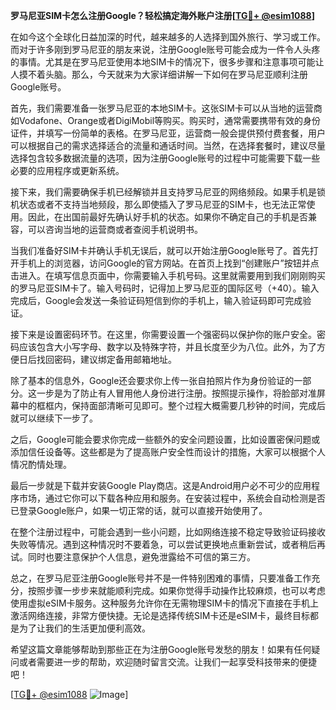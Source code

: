 **罗马尼亚SIM卡怎么注册Google？轻松搞定海外账户注册[[TG💪+ @esim1088](https://t.me/s/esim1088)]**

在如今这个全球化日益加深的时代，越来越多的人选择到国外旅行、学习或工作。而对于许多刚到罗马尼亚的朋友来说，注册Google账号可能会成为一件令人头疼的事情。尤其是在罗马尼亚使用本地SIM卡的情况下，很多步骤和注意事项可能让人摸不着头脑。那么，今天就来为大家详细讲解一下如何在罗马尼亚顺利注册Google账号。

首先，我们需要准备一张罗马尼亚的本地SIM卡。这张SIM卡可以从当地的运营商如Vodafone、Orange或者DigiMobil等购买。购买时，通常需要携带有效的身份证件，并填写一份简单的表格。在罗马尼亚，运营商一般会提供预付费套餐，用户可以根据自己的需求选择适合的流量和通话时间。当然，在选择套餐时，建议尽量选择包含较多数据流量的选项，因为注册Google账号的过程中可能需要下载一些必要的应用程序或更新系统。

接下来，我们需要确保手机已经解锁并且支持罗马尼亚的网络频段。如果手机是锁机状态或者不支持当地频段，那么即使插入了罗马尼亚的SIM卡，也无法正常使用。因此，在出国前最好先确认好手机的状态。如果你不确定自己的手机是否兼容，可以咨询当地的运营商或者查阅手机说明书。

当我们准备好SIM卡并确认手机无误后，就可以开始注册Google账号了。首先打开手机上的浏览器，访问Google的官方网站。在首页上找到“创建账户”按钮并点击进入。在填写信息页面中，你需要输入手机号码。这里就需要用到我们刚刚购买的罗马尼亚SIM卡了。输入号码时，记得加上罗马尼亚的国际区号（+40）。输入完成后，Google会发送一条验证码短信到你的手机上，输入验证码即可完成验证。

接下来是设置密码环节。在这里，你需要设置一个强密码以保护你的账户安全。密码应该包含大小写字母、数字以及特殊字符，并且长度至少为八位。此外，为了方便日后找回密码，建议绑定备用邮箱地址。

除了基本的信息外，Google还会要求你上传一张自拍照片作为身份验证的一部分。这一步是为了防止有人冒用他人身份进行注册。按照提示操作，将脸部对准屏幕中的框框内，保持面部清晰可见即可。整个过程大概需要几秒钟的时间，完成后就可以继续下一步了。

之后，Google可能会要求你完成一些额外的安全问题设置，比如设置密保问题或添加信任设备等。这些都是为了提高账户安全性而设计的措施，大家可以根据个人情况酌情处理。

最后一步就是下载并安装Google Play商店。这是Android用户必不可少的应用程序市场，通过它你可以下载各种应用和服务。在安装过程中，系统会自动检测是否已登录Google账户，如果一切正常的话，就可以直接开始使用了。

在整个注册过程中，可能会遇到一些小问题，比如网络连接不稳定导致验证码接收失败等情况。遇到这种情况时不要着急，可以尝试更换地点重新尝试，或者稍后再试。同时也要注意保护个人信息，避免泄露给不可信的第三方。

总之，在罗马尼亚注册Google账号并不是一件特别困难的事情，只要准备工作充分，按照步骤一步步来就能顺利完成。如果你觉得手动操作比较麻烦，也可以考虑使用虚拟eSIM卡服务。这种服务允许你在无需物理SIM卡的情况下直接在手机上激活网络连接，非常方便快捷。无论是选择传统SIM卡还是eSIM卡，最终目标都是为了让我们的生活更加便利高效。

希望这篇文章能够帮助到那些正在为注册Google账号发愁的朋友！如果有任何疑问或者需要进一步的帮助，欢迎随时留言交流。让我们一起享受科技带来的便捷吧！

[[TG💪+ @esim1088](https://t.me/s/esim1088) ![Image](https://i.postimg.cc/4NQfJmqS/Snipaste-2025-05-13-00-14-12.png)]